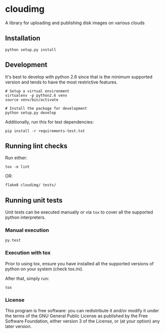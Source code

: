 # cloudimg
A library for uploading and publishing disk images on various clouds

## Installation

```python setup.py install```

## Development

It's best to develop with python 2.6 since that is the minimum supported
version and tends to have the most restrictive features.

```
# Setup a virtual environment
virtualenv -p python2.6 venv
source venv/bin/activate

# Install the package for development
python setup.py develop
```

Additionally, run this for test dependencies:

`pip install -r requirements-test.txt`

## Running lint checks

Run either:

`tox -e lint`

OR:

`flake8 cloudimg/ tests/`

## Running unit tests

Unit tests can be executed manually or via `tox` to cover all the supported
python interpreters.

### Manual execution

`py.test`

### Execution with tox

Prior to using tox, ensure you have installed all the supported versions of
python on your system (check tox.ini).

After that, simply run:

`tox`

### License

This program is free software: you can redistribute it and/or modify it under the terms of the GNU General Public License as published by the Free Software Foundation, either version 3 of the License, or (at your option) any later version.
